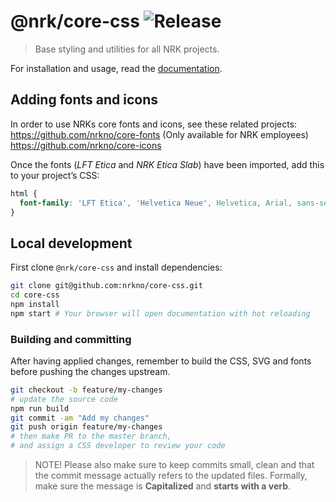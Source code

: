 # @nrk/core-css ![Release](https://img.shields.io/github/release/nrkno/core-css.svg)
> Base styling and utilities for all NRK projects.

For installation and usage, read the [documentation](https://static.nrk.no/core-css/latest/).

## Adding fonts and icons

In order to use NRKs core fonts and icons, see these related projects:  
https://github.com/nrkno/core-fonts (Only available for NRK employees)
https://github.com/nrkno/core-icons

Once the fonts (*LFT Etica* and *NRK Etica Slab*) have been imported, add this to your project’s CSS:
```css
html {
  font-family: 'LFT Etica', 'Helvetica Neue', Helvetica, Arial, sans-serif;
}
```

## Local development
First clone `@nrk/core-css` and install dependencies:

```bash
git clone git@github.com:nrkno/core-css.git
cd core-css
npm install
npm start # Your browser will open documentation with hot reloading
```

### Building and committing
After having applied changes, remember to build the CSS, SVG and fonts before pushing the changes upstream.

```bash
git checkout -b feature/my-changes
# update the source code
npm run build
git commit -am "Add my changes"
git push origin feature/my-changes
# then make PR to the master branch,
# and assign a CSS developer to review your code
```

> NOTE! Please also make sure to keep commits small, clean and that the commit message actually refers to the updated files. Formally, make sure the message is **Capitalized** and **starts with a verb**.
